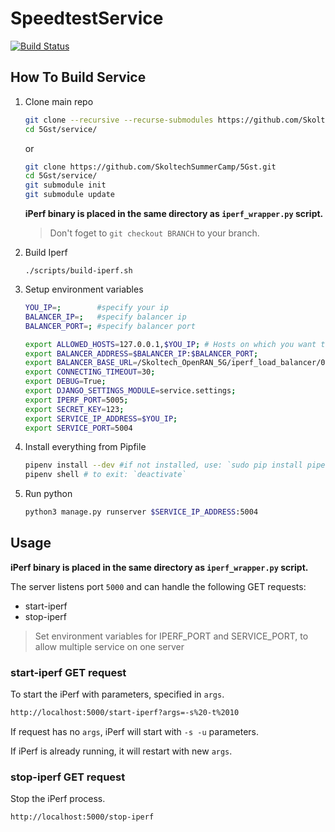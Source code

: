 # SpeedtestService

[![Build Status](https://github.com/SkoltechSummerCamp/SpeedtestService/workflows/Build%20docker%20image/badge.svg)](https://github.com/SkoltechSummerCamp/SpeedtestService/actions)

## How To Build Service

1. Clone main repo

    ```bash
    git clone --recursive --recurse-submodules https://github.com/SkoltechSummerCamp/5Gst.git
    cd 5Gst/service/
    ```

    or

    ```bash
    git clone https://github.com/SkoltechSummerCamp/5Gst.git
    cd 5Gst/service/
    git submodule init
    git submodule update
    ```

    **iPerf binary is placed in the same directory as `iperf_wrapper.py` script.**

    > Don't foget to `git checkout BRANCH` to your branch.

2. Build Iperf

    `./scripts/build-iperf.sh`

3. Setup environment variables

    ```bash
    YOU_IP=;        #specify your ip
    BALANCER_IP=;   #specify balancer ip
    BALANCER_PORT=; #specify balancer port

    export ALLOWED_HOSTS=127.0.0.1,$YOU_IP; # Hosts on which you want to start service
    export BALANCER_ADDRESS=$BALANCER_IP:$BALANCER_PORT;
    export BALANCER_BASE_URL=/Skoltech_OpenRAN_5G/iperf_load_balancer/0.1.0;
    export CONNECTING_TIMEOUT=30;
    export DEBUG=True;
    export DJANGO_SETTINGS_MODULE=service.settings;
    export IPERF_PORT=5005;
    export SECRET_KEY=123;
    export SERVICE_IP_ADDRESS=$YOU_IP;
    export SERVICE_PORT=5004
    ```

4. Install everything from Pipfile

    ```bash
    pipenv install --dev #if not installed, use: `sudo pip install pipenv`
    pipenv shell # to exit: `deactivate`
    ```

5. Run python

    ```bash
    python3 manage.py runserver $SERVICE_IP_ADDRESS:5004
    ```

## Usage

**iPerf binary is placed in the same directory as `iperf_wrapper.py` script.**

The server listens port `5000` and can handle the following GET requests:

* start-iperf
* stop-iperf

> Set environment variables for IPERF_PORT and SERVICE_PORT, to allow multiple service on one server 

### start-iperf GET request

To start the iPerf with parameters, specified in `args`.

```bash
http://localhost:5000/start-iperf?args=-s%20-t%2010
```

If request has no `args`, iPerf will start with `-s -u` parameters.

If iPerf is already running, it will restart with new `args`.

### stop-iperf GET request

Stop the iPerf process.

```bash
http://localhost:5000/stop-iperf
```

